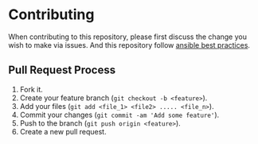 # Contributing

When contributing to this repository, please first discuss the change you wish to make via issues. And this repository follow [ansible best practices](http://docs.ansible.com/ansible/latest/user_guide/playbooks_best_practices.html).

## Pull Request Process

1. Fork it.
2. Create your feature branch (`git checkout -b <feature>`).
3. Add your files (`git add <file_1> <file2> ..... <file_n>`).
4. Commit your changes (`git commit -am 'Add some feature'`).
5. Push to the branch (`git push origin <feature>`).
6. Create a new pull request.

